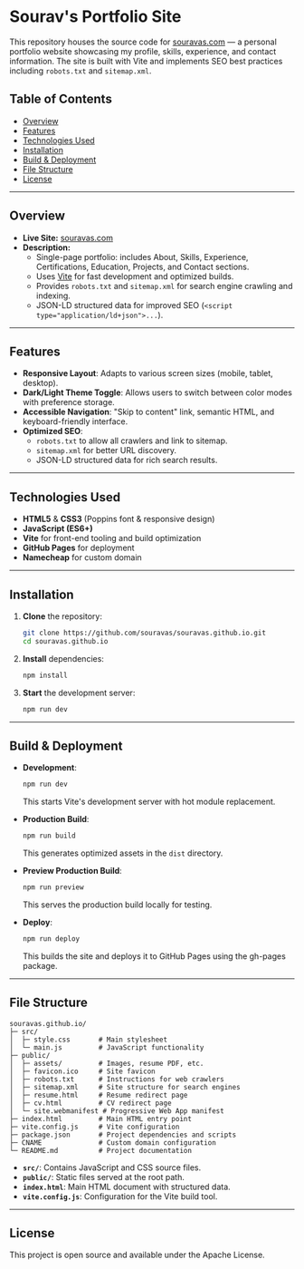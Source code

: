 # Sourav's Portfolio Site

This repository houses the source code for [souravas.com](https://souravas.com) — a personal portfolio website showcasing my profile, skills, experience, and contact information. The site is built with Vite and implements SEO best practices including `robots.txt` and `sitemap.xml`.

## Table of Contents

- [Overview](#overview)
- [Features](#features)
- [Technologies Used](#technologies-used)
- [Installation](#installation)
- [Build & Deployment](#build--deployment)
- [File Structure](#file-structure)
- [License](#license)

---

## Overview

- **Live Site:** [souravas.com](https://souravas.com)
- **Description:**
  - Single-page portfolio: includes About, Skills, Experience, Certifications, Education, Projects, and Contact sections.
  - Uses [Vite](https://vitejs.dev/) for fast development and optimized builds.
  - Provides `robots.txt` and `sitemap.xml` for search engine crawling and indexing.
  - JSON-LD structured data for improved SEO (`<script type="application/ld+json">...`).

---

## Features

- **Responsive Layout**: Adapts to various screen sizes (mobile, tablet, desktop).
- **Dark/Light Theme Toggle**: Allows users to switch between color modes with preference storage.
- **Accessible Navigation**: "Skip to content" link, semantic HTML, and keyboard-friendly interface.
- **Optimized SEO**:
  - `robots.txt` to allow all crawlers and link to sitemap.
  - `sitemap.xml` for better URL discovery.
  - JSON-LD structured data for rich search results.

---

## Technologies Used

- **HTML5** & **CSS3** (Poppins font & responsive design)
- **JavaScript (ES6+)**
- **Vite** for front-end tooling and build optimization
- **GitHub Pages** for deployment
- **Namecheap** for custom domain

---

## Installation

1. **Clone** the repository:
    ```bash
    git clone https://github.com/souravas/souravas.github.io.git
    cd souravas.github.io
    ```

2. **Install** dependencies:
   ```bash
   npm install
   ```

3. **Start** the development server:
   ```bash
   npm run dev
   ```

---

## Build & Deployment

- **Development**:
  ```bash
  npm run dev
  ```
  This starts Vite's development server with hot module replacement.

- **Production Build**:
  ```bash
  npm run build
  ```
  This generates optimized assets in the `dist` directory.

- **Preview Production Build**:
  ```bash
  npm run preview
  ```
  This serves the production build locally for testing.

- **Deploy**:
  ```bash
  npm run deploy
  ```
  This builds the site and deploys it to GitHub Pages using the gh-pages package.

---

## File Structure

```
souravas.github.io/
├─ src/
│  ├─ style.css       # Main stylesheet
│  └─ main.js         # JavaScript functionality
├─ public/
│  ├─ assets/         # Images, resume PDF, etc.
│  ├─ favicon.ico     # Site favicon
│  ├─ robots.txt      # Instructions for web crawlers
│  ├─ sitemap.xml     # Site structure for search engines
│  ├─ resume.html     # Resume redirect page
│  ├─ cv.html         # CV redirect page
│  └─ site.webmanifest # Progressive Web App manifest
├─ index.html         # Main HTML entry point
├─ vite.config.js     # Vite configuration
├─ package.json       # Project dependencies and scripts
├─ CNAME              # Custom domain configuration
└─ README.md          # Project documentation
```

- **`src/`**: Contains JavaScript and CSS source files.
- **`public/`**: Static files served at the root path.
- **`index.html`**: Main HTML document with structured data.
- **`vite.config.js`**: Configuration for the Vite build tool.

---

## License

This project is open source and available under the Apache License.